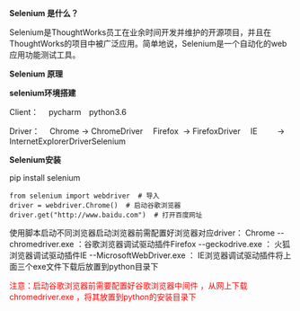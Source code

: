 **Selenium 是什么？**

Selenium是ThoughtWorks员工在业余时间开发并维护的开源项目，并且在ThoughtWorks的项目中被广泛应用。简单地说，Selenium是一个自动化的web应用功能测试工具。

**Selenium 原理**



**selenium环境搭建**


Client：　
pycharm　python3.6

Driver：　
Chrome     → ChromeDriver　
Firefox    → FirefoxDriver　
IE         → InternetExplorerDriverSelenium


**Selenium安装**

pip install selenium

```
from selenium import webdriver  # 导入
driver = webdriver.Chrome()  # 启动谷歌浏览器
driver.get("http://www.baidu.com")  # 打开百度网址
```


使用脚本启动不同浏览器启动浏览器前需配置好浏览器对应driver：
Chrome --chromedriver.exe ：谷歌浏览器调试驱动插件Firefox --geckodrive.exe ： 火狐浏览器调试驱动插件IE --MicrosoftWebDriver.exe ： IE浏览器调试驱动插件将上面三个exe文件下载后放置到python目录下


<font color=red>注意：启动谷歌浏览器前需要配置好谷歌浏览器中间件 ，从网上下载chromedriver.exe ，将其放置到python的安装目录下<fontt>
